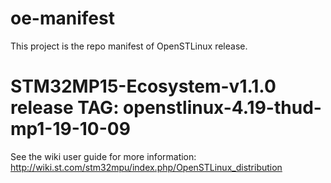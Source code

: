 # oe-manifest
This project is the repo manifest of OpenSTLinux release.
# STM32MP15-Ecosystem-v1.1.0 release TAG: openstlinux-4.19-thud-mp1-19-10-09

See the wiki user guide for more information: http://wiki.st.com/stm32mpu/index.php/OpenSTLinux_distribution
